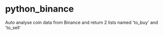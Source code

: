 # python_binance
Auto analyse coin data from Binance and return 2 lists named 'to_buy' and 'to_sell'
